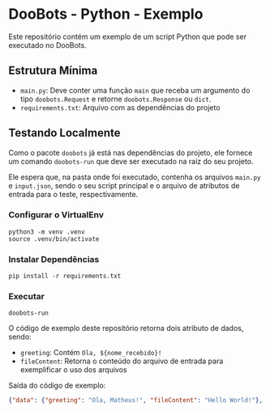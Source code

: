 # DooBots - Python - Exemplo

Este repositório contém um exemplo de um script Python que pode ser executado no DooBots.

## Estrutura Mínima

- `main.py`: Deve conter uma função `main` que receba um argumento do tipo `doobots.Request` e retorne `doobots.Response` ou `dict`.
- `requirements.txt`: Arquivo com as dependências do projeto

## Testando Localmente

Como o pacote `doobots` já está nas dependências do projeto, ele fornece um comando `doobots-run` que deve ser executado na raiz do seu projeto.

Ele espera que, na pasta onde foi executado, contenha os arquivos `main.py` e `input.json`, sendo o seu script principal e o arquivo de atributos de entrada para o teste, respectivamente.

### Configurar o VirtualEnv

```shell
python3 -m venv .venv
source .venv/bin/activate
```

### Instalar Dependências

```shell
pip install -r requirements.txt
```

### Executar

```shell
doobots-run
```

O código de exemplo deste repositório retorna dois atributo de dados, sendo:
- `greeting`: Contém `Ola, ${nome_recebido}!`
- `fileContent`: Retorna o conteúdo do arquivo de entrada para exemplificar o uso dos arquivos

Saída do código de exemplo:

```json
{"data": {"greeting": "Ola, Matheus!", "fileContent": "Hello World!"}, "files": []}
```